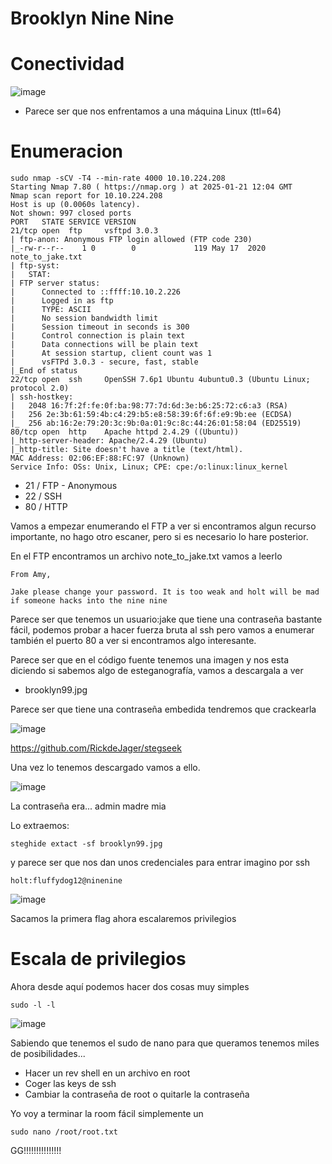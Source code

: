 # Brooklyn Nine Nine

# Conectividad

![image](https://github.com/user-attachments/assets/f9ed2f82-d74b-462d-8a24-3207ebd9a8fb)

- Parece ser que nos enfrentamos a una máquina Linux (ttl=64)

# Enumeracion

```
sudo nmap -sCV -T4 --min-rate 4000 10.10.224.208
Starting Nmap 7.80 ( https://nmap.org ) at 2025-01-21 12:04 GMT
Nmap scan report for 10.10.224.208
Host is up (0.0060s latency).
Not shown: 997 closed ports
PORT   STATE SERVICE VERSION
21/tcp open  ftp     vsftpd 3.0.3
| ftp-anon: Anonymous FTP login allowed (FTP code 230)
|_-rw-r--r--    1 0        0             119 May 17  2020 note_to_jake.txt
| ftp-syst: 
|   STAT: 
| FTP server status:
|      Connected to ::ffff:10.10.2.226
|      Logged in as ftp
|      TYPE: ASCII
|      No session bandwidth limit
|      Session timeout in seconds is 300
|      Control connection is plain text
|      Data connections will be plain text
|      At session startup, client count was 1
|      vsFTPd 3.0.3 - secure, fast, stable
|_End of status
22/tcp open  ssh     OpenSSH 7.6p1 Ubuntu 4ubuntu0.3 (Ubuntu Linux; protocol 2.0)
| ssh-hostkey: 
|   2048 16:7f:2f:fe:0f:ba:98:77:7d:6d:3e:b6:25:72:c6:a3 (RSA)
|   256 2e:3b:61:59:4b:c4:29:b5:e8:58:39:6f:6f:e9:9b:ee (ECDSA)
|_  256 ab:16:2e:79:20:3c:9b:0a:01:9c:8c:44:26:01:58:04 (ED25519)
80/tcp open  http    Apache httpd 2.4.29 ((Ubuntu))
|_http-server-header: Apache/2.4.29 (Ubuntu)
|_http-title: Site doesn't have a title (text/html).
MAC Address: 02:06:EF:88:FC:97 (Unknown)
Service Info: OSs: Unix, Linux; CPE: cpe:/o:linux:linux_kernel
```

- 21 / FTP - Anonymous
- 22 / SSH
- 80 / HTTP

Vamos a empezar enumerando el FTP a ver si encontramos algun recurso importante, no hago otro escaner, pero si es necesario lo hare posterior.

En el FTP encontramos un archivo note_to_jake.txt vamos a leerlo

```
From Amy,

Jake please change your password. It is too weak and holt will be mad if someone hacks into the nine nine
```

Parece ser que tenemos un usuario:jake que tiene una contraseña bastante fácil, podemos probar a hacer fuerza bruta al ssh pero vamos a enumerar también el puerto 80 a ver si encontramos algo interesante.

Parece ser que en el código fuente tenemos una imagen y nos esta diciendo si sabemos algo de esteganografía, vamos a descargala a ver

- brooklyn99.jpg

Parece ser que tiene una contraseña embedida tendremos que crackearla

![image](https://github.com/user-attachments/assets/ab9abac7-69ea-4741-bf25-dc91b7657cd0)

https://github.com/RickdeJager/stegseek

Una vez lo tenemos descargado vamos a ello. 

![image](https://github.com/user-attachments/assets/f23a8c46-069a-4bf4-9129-1e6da2732044)

La contraseña era... admin madre mia

Lo extraemos:

```
steghide extact -sf brooklyn99.jpg
```

y parece ser que nos dan unos credenciales para entrar imagino por ssh

```
holt:fluffydog12@ninenine
```

![image](https://github.com/user-attachments/assets/eebdfcab-b17b-4bbe-8a53-204223d8df0e)

Sacamos la primera flag ahora escalaremos privilegios

# Escala de privilegios

Ahora desde aquí podemos hacer dos cosas muy simples

```
sudo -l -l
```

![image](https://github.com/user-attachments/assets/3060e255-d238-49b1-8af8-8f2e87b46241)

Sabiendo que tenemos el sudo de nano para que queramos tenemos miles de posibilidades...

- Hacer un rev shell en un archivo en root
- Coger las keys de ssh
- Cambiar la contraseña de root o quitarle la contraseña

Yo voy a terminar la room fácil simplemente un 

```
sudo nano /root/root.txt
```

GG!!!!!!!!!!!!!!!




